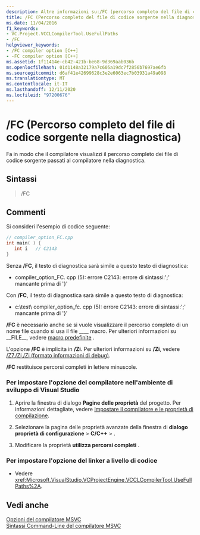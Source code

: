 ```yaml
---
description: Altre informazioni su:/FC (percorso completo del file di codice sorgente nella diagnostica)
title: /FC (Percorso completo del file di codice sorgente nella diagnostica)
ms.date: 11/04/2016
f1_keywords:
- VC.Project.VCCLCompilerTool.UseFullPaths
- /FC
helpviewer_keywords:
- /FC compiler option [C++]
- -FC compiler option [C++]
ms.assetid: 1f11414e-cb42-421b-be68-9d369aab036b
ms.openlocfilehash: 01d1148a32179a7c605a19dc7f2856b7697ae6fb
ms.sourcegitcommit: d6af41e42699628c3e2e6063ec7b03931a49a098
ms.translationtype: MT
ms.contentlocale: it-IT
ms.lasthandoff: 12/11/2020
ms.locfileid: "97200676"
---
```

# <a name="fc-full-path-of-source-code-file-in-diagnostics"></a>/FC (Percorso completo del file di codice sorgente nella diagnostica)

Fa in modo che il compilatore visualizzi il percorso completo dei file di codice sorgente passati al compilatore nella diagnostica.

## <a name="syntax"></a>Sintassi

> /FC

## <a name="remarks"></a>Commenti

Si consideri l'esempio di codice seguente:

```cpp
// compiler_option_FC.cpp
int main( ) {
   int i   // C2143
}
```

Senza **/FC**, il testo di diagnostica sarà simile a questo testo di diagnostica:

- compiler_option_FC. cpp (5): errore C2143: errore di sintassi:';' mancante prima di '}'

Con **/FC**, il testo di diagnostica sarà simile a questo testo di diagnostica:

- c:\test\ compiler_option_fc. cpp (5): errore C2143: errore di sintassi:';' mancante prima di '}'

**/FC** è necessario anche se si vuole visualizzare il percorso completo di un nome file quando si usa il file &#95;&#95;&#95;&#95; macro. Per ulteriori informazioni su &#95;&#95;FILE&#95;&#95;, vedere [macro predefinite](../../preprocessor/predefined-macros.md) .

L'opzione **/FC** è implicita in **/Zi**. Per ulteriori informazioni su **/Zi**, vedere [/Z7,/Zi,/Zi (formato informazioni di debug)](z7-zi-zi-debug-information-format.md).

**/FC** restituisce percorsi completi in lettere minuscole.

### <a name="to-set-this-compiler-option-in-the-visual-studio-development-environment"></a>Per impostare l'opzione del compilatore nell'ambiente di sviluppo di Visual Studio

1. Aprire la finestra di dialogo **Pagine delle proprietà** del progetto. Per informazioni dettagliate, vedere [Impostare il compilatore e le proprietà di compilazione](../working-with-project-properties.md).

1. Selezionare la pagina delle proprietà avanzate della finestra di **dialogo proprietà di configurazione**  >  **C/C++**  >   .

1. Modificare la proprietà **utilizza percorsi completi** .

### <a name="to-set-this-linker-option-programmatically"></a>Per impostare l'opzione del linker a livello di codice

- Vedere <xref:Microsoft.VisualStudio.VCProjectEngine.VCCLCompilerTool.UseFullPaths%2A>.

## <a name="see-also"></a>Vedi anche

[Opzioni del compilatore MSVC](compiler-options.md)<br/>
[Sintassi Command-Line del compilatore MSVC](compiler-command-line-syntax.md)
